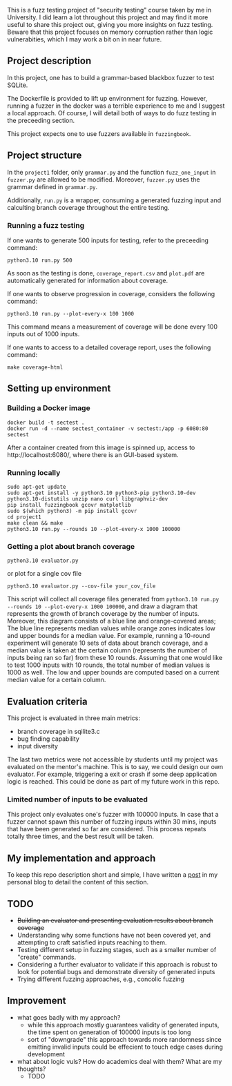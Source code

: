 This is a fuzz testing project of "security testing" course taken by me in University. I did learn a lot throughout this project and may find it more useful to share this project out, giving you more insights on fuzz testing. Beware that this project focuses on memory corruption rather than logic vulnerabities, which I may work a bit on in near future. 

## Project description
In this project, one has to build a grammar-based blackbox fuzzer to test SQLite.

The Dockerfile is provided to lift up environment for fuzzing. However, running a fuzzer in the docker was a terrible experience to me and I suggest a local approach. Of course, I will detail both of ways to do fuzz testing in the preceeding section.

This project expects one to use fuzzers available in `fuzzingbook`. 

## Project structure
In the `project1` folder, only `grammar.py` and the function `fuzz_one_input` in `fuzzer.py` are allowed to be modified. Moreover, `fuzzer.py` uses the grammar defined in `grammar.py`.

Additionally, `run.py` is a wrapper, consuming a generated fuzzing input and calculting branch coverage throughout the entire testing.

### Running a fuzz testing
If one wants to generate 500 inputs for testing, refer to the preceeding command:
```
python3.10 run.py 500
```

As soon as the testing is done, `coverage_report.csv` and `plot.pdf` are automatically generated for information about coverage.

If one wants to observe progression in coverage, considers the following command:
```
python3.10 run.py --plot-every-x 100 1000
```

This command means a measurement of coverage will be done every 100 inputs out of 1000 inputs.

If one wants to access to a detailed coverage report, uses the following command:
```
make coverage-html
```

## Setting up environment

### Building a Docker image
```
docker build -t sectest .
docker run -d --name sectest_container -v sectest:/app -p 6080:80 sectest
```

After a container created from this image is spinned up, access to http://localhost:6080/, where there is an GUI-based system.

### Running locally
```
sudo apt-get update
sudo apt-get install -y python3.10 python3-pip python3.10-dev python3.10-distutils unzip nano curl libgraphviz-dev
pip install fuzzingbook gcovr matplotlib
sudo $(which python3) -m pip install gcovr
cd project1
make clean && make
python3.10 run.py --rounds 10 --plot-every-x 1000 100000
```

### Getting a plot about branch coverage
```
python3.10 evaluator.py
```

or plot for a single cov file
```
python3.10 evaluator.py --cov-file your_cov_file
```

This script will collect all coverage files generated from `python3.10 run.py --rounds 10 --plot-every-x 1000 100000`, and draw a diagram that represents the growth of branch coverage by the number of inputs. Moreover, this diagram consists of a blue line and orange-covered areas; The blue line represents median values while orange zones indicates low and upper bounds for a median value. For example,  running a 10-round experiment will generate 10 sets of data about branch coverage, and a median value is taken at the certain column (represents the number of inputs being ran so far) from these 10 rounds. Assuming that one would like to test 1000 inputs with 10 rounds, the total number of median values is 1000 as well. The low and upper bounds are computed based on a current median value for a certain column. 



## Evaluation criteria
This project is evaluated in three main metrics:
- branch coverage in sqilite3.c
- bug finding capability
- input diversity

The last two metrics were not accessible by students until my project was evaluated on the mentor's machine. This is to say, we could design our own evaluator. For example, triggering a exit or crash if some deep application logic is reached. This could be done as part of my future work in this repo.

### Limited number of inputs to be evaluated

This project only evaluates one's fuzzer with 100000 inputs. In case that a fuzzer cannot spawn this number of fuzzing inputs within 30 mins, inputs that have been generated so far are considered. This process repeats totally three times, and the best result will be taken.


## My implementation and approach

To keep this repo description short and simple, I have written a [post](https://saertrial.github.io./fuzzing/database/2024/06/12/sqlite-fuzzer/) in my personal blog to detail the content of this section.

## TODO
- ~~Building an evaluator and presenting evaluation results about branch coverage~~
- Understanding why some functions have not been covered yet, and attempting to craft satisfied inputs reaching to them.
- Testing different setup in fuzzing stages, such as a smaller number of "create" commands.
- Considering a further evaluator to validate if this approach is robust to look for potential bugs and demonstrate diversity of generated inputs
- Trying different fuzzing approaches, e.g., concolic fuzzing

## Improvement
- what goes badly with my approach?
    - while this approach mostly guarantees validity of generated inputs, the time spent on generation of 100000 inputs is too long
    - sort of "downgrade" this approach towards more randomness since emitting invalid inputs could be effecient to touch edge cases during development
- what about logic vuls? How do academics deal with them? What are my thoughts?
    - TODO






